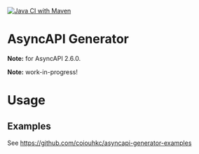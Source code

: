 [![Java CI with Maven](https://github.com/coiouhkc/asyncapi-generator/actions/workflows/maven.yml/badge.svg?branch=main)](https://github.com/coiouhkc/asyncapi-generator/actions/workflows/maven.yml)

# AsyncAPI Generator

**Note:** for AsyncAPI 2.6.0.

**Note:** work-in-progress!

# Usage

## Examples
See https://github.com/coiouhkc/asyncapi-generator-examples